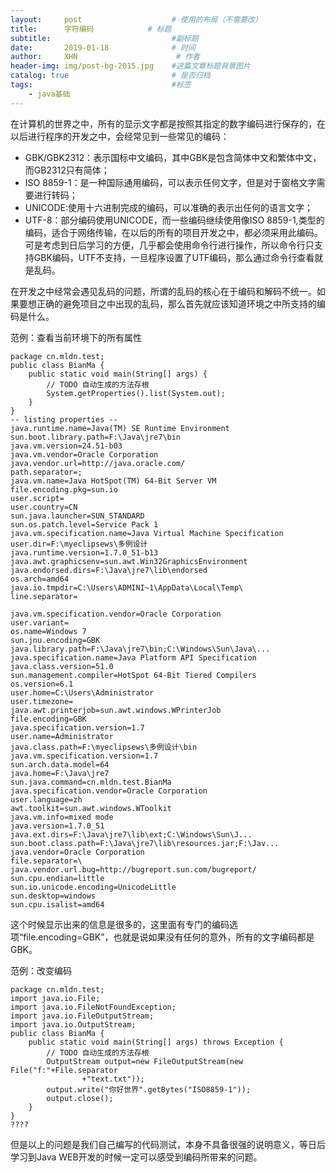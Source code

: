 ```yaml
---
layout:     post                    # 使用的布局（不需要改）
title:      字符编码            # 标题 
subtitle:         					#副标题   
date:       2019-01-18              # 时间
author:     XHN                      # 作者
header-img: img/post-bg-2015.jpg    #这篇文章标题背景图片
catalog: true                       # 是否归档
tags:                               #标签
    - java基础
---
```



在计算机的世界之中，所有的显示文字都是按照其指定的数字编码进行保存的，在以后进行程序的开发之中，会经常见到一些常见的编码：

- GBK/GBK2312：表示国标中文编码，其中GBK是包含简体中文和繁体中文，而GB2312只有简体；
- ISO 8859-1：是一种国际通用编码，可以表示任何文字，但是对于窗格文字需要进行转码；
- UNICODE:使用十六进制完成的编码，可以准确的表示出任何的语言文字；
- UTF-8：部分编码使用UNICODE，而一些编码继续使用像ISO 8859-1,类型的编码，适合于网络传输，在以后的所有的项目开发之中，都必须采用此编码。可是考虑到日后学习的方便，几乎都会使用命令行进行操作，所以命令行只支持GBK编码，UTF不支持，一旦程序设置了UTF编码，那么通过命令行查看就是乱码。


在开发之中经常会遇见乱码的问题，所谓的乱码的核心在于编码和解码不统一。如果要想正确的避免项目之中出现的乱码，那么首先就应该知道环境之中所支持的编码是什么。

范例：查看当前环境下的所有属性

	package cn.mldn.test;
	public class BianMa {
		public static void main(String[] args) {
			// TODO 自动生成的方法存根
			System.getProperties().list(System.out);
		}
	}
	-- listing properties --
	java.runtime.name=Java(TM) SE Runtime Environment
	sun.boot.library.path=F:\Java\jre7\bin
	java.vm.version=24.51-b03
	java.vm.vendor=Oracle Corporation
	java.vendor.url=http://java.oracle.com/
	path.separator=;
	java.vm.name=Java HotSpot(TM) 64-Bit Server VM
	file.encoding.pkg=sun.io
	user.script=
	user.country=CN
	sun.java.launcher=SUN_STANDARD
	sun.os.patch.level=Service Pack 1
	java.vm.specification.name=Java Virtual Machine Specification
	user.dir=F:\myeclipsews\多例设计
	java.runtime.version=1.7.0_51-b13
	java.awt.graphicsenv=sun.awt.Win32GraphicsEnvironment
	java.endorsed.dirs=F:\Java\jre7\lib\endorsed
	os.arch=amd64
	java.io.tmpdir=C:\Users\ADMINI~1\AppData\Local\Temp\
	line.separator=
	
	java.vm.specification.vendor=Oracle Corporation
	user.variant=
	os.name=Windows 7
	sun.jnu.encoding=GBK
	java.library.path=F:\Java\jre7\bin;C:\Windows\Sun\Java\...
	java.specification.name=Java Platform API Specification
	java.class.version=51.0
	sun.management.compiler=HotSpot 64-Bit Tiered Compilers
	os.version=6.1
	user.home=C:\Users\Administrator
	user.timezone=
	java.awt.printerjob=sun.awt.windows.WPrinterJob
	file.encoding=GBK
	java.specification.version=1.7
	user.name=Administrator
	java.class.path=F:\myeclipsews\多例设计\bin
	java.vm.specification.version=1.7
	sun.arch.data.model=64
	java.home=F:\Java\jre7
	sun.java.command=cn.mldn.test.BianMa
	java.specification.vendor=Oracle Corporation
	user.language=zh
	awt.toolkit=sun.awt.windows.WToolkit
	java.vm.info=mixed mode
	java.version=1.7.0_51
	java.ext.dirs=F:\Java\jre7\lib\ext;C:\Windows\Sun\J...
	sun.boot.class.path=F:\Java\jre7\lib\resources.jar;F:\Jav...
	java.vendor=Oracle Corporation
	file.separator=\
	java.vendor.url.bug=http://bugreport.sun.com/bugreport/
	sun.cpu.endian=little
	sun.io.unicode.encoding=UnicodeLittle
	sun.desktop=windows
	sun.cpu.isalist=amd64

这个时候显示出来的信息是很多的，这里面有专门的编码选项“file.encoding=GBK”，也就是说如果没有任何的意外，所有的文字编码都是GBK。

范例：改变编码
	
	package cn.mldn.test;
	import java.io.File;
	import java.io.FileNotFoundException;
	import java.io.FileOutputStream;
	import java.io.OutputStream;
	public class BianMa {
		public static void main(String[] args) throws Exception {
			// TODO 自动生成的方法存根
			OutputStream output=new FileOutputStream(new File("f:"+File.separator
					+"text.txt"));
			output.write("你好世界".getBytes("ISO8859-1"));
			output.close();
		}
	}
	????

但是以上的问题是我们自己编写的代码测试，本身不具备很强的说明意义，等日后学习到Java WEB开发的时候一定可以感受到编码所带来的问题。
